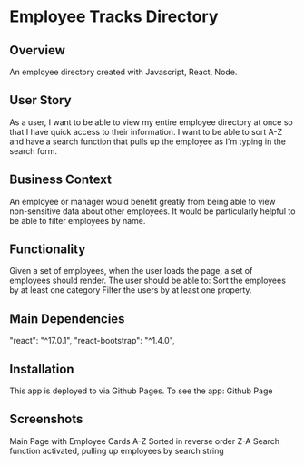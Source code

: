 # Employee Tracks Directory

## Overview

An employee directory created with Javascript, React, Node.

## User Story

As a user, I want to be able to view my entire employee directory at once so that I have quick access to their information. I want to be able to sort A-Z and have a search function that pulls up the employee as I'm typing in the search form.

## Business Context

An employee or manager would benefit greatly from being able to view non-sensitive data about other employees. It would be particularly helpful to be able to filter employees by name.

## Functionality

Given a set of employees, when the user loads the page, a set of employees should render.
The user should be able to:
Sort the employees by at least one category
Filter the users by at least one property.

## Main Dependencies

"react": "^17.0.1", "react-bootstrap": "^1.4.0",

## Installation

This app is deployed to via Github Pages. To see the app: Github Page

## Screenshots

Main Page with Employee Cards A-Z
Sorted in reverse order Z-A
Search function activated, pulling up employees by search string